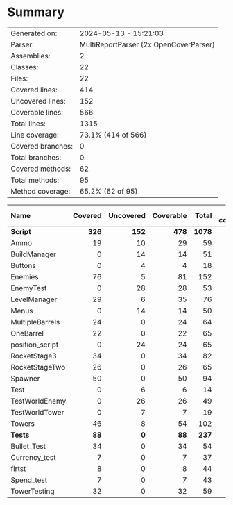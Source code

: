 ﻿# Summary
|||
|:---|:---|
| Generated on: | 2024-05-13 - 15:21:03 |
| Parser: | MultiReportParser (2x OpenCoverParser) |
| Assemblies: | 2 |
| Classes: | 22 |
| Files: | 22 |
| Covered lines: | 414 |
| Uncovered lines: | 152 |
| Coverable lines: | 566 |
| Total lines: | 1315 |
| Line coverage: | 73.1% (414 of 566) |
| Covered branches: | 0 |
| Total branches: | 0 |
| Covered methods: | 62 |
| Total methods: | 95 |
| Method coverage: | 65.2% (62 of 95) |

|**Name**|**Covered**|**Uncovered**|**Coverable**|**Total**|**Line coverage**|**Covered**|**Total**|**Branch coverage**|**Covered**|**Total**|**Method coverage**|
|:---|---:|---:|---:|---:|---:|---:|---:|---:|---:|---:|---:|
|**Script**|**326**|**152**|**478**|**1078**|**68.2%**|**0**|**0**|****|**53**|**86**|**61.6%**|
|Ammo|19|10|29|59|65.5%|0|0||1|2|50%|
|BuildManager|0|14|14|51|0%|0|0||0|6|0%|
|Buttons|0|4|4|18|0%|0|0||0|2|0%|
|Enemies|76|5|81|152|93.8%|0|0||8|8|100%|
|EnemyTest|0|28|28|53|0%|0|0||0|5|0%|
|LevelManager|29|6|35|76|82.8%|0|0||6|6|100%|
|Menus|0|14|14|50|0%|0|0||0|6|0%|
|MultipleBarrels|24|0|24|64|100%|0|0||3|3|100%|
|OneBarrel|22|0|22|65|100%|0|0||4|4|100%|
|position_script|0|24|24|65|0%|0|0||0|5|0%|
|RocketStage3|34|0|34|82|100%|0|0||3|3|100%|
|RocketStageTwo|26|0|26|65|100%|0|0||4|4|100%|
|Spawner|50|0|50|94|100%|0|0||10|10|100%|
|Test|0|6|6|14|0%|0|0||0|1|0%|
|TestWorldEnemy|0|26|26|49|0%|0|0||0|5|0%|
|TestWorldTower|0|7|7|19|0%|0|0||0|1|0%|
|Towers|46|8|54|102|85.1%|0|0||14|15|93.3%|
|**Tests**|**88**|**0**|**88**|**237**|**100%**|**0**|**0**|****|**9**|**9**|**100%**|
|Bullet_Test|34|0|34|54|100%|0|0||2|2|100%|
|Currency_test|7|0|7|37|100%|0|0||1|1|100%|
|firtst|8|0|8|44|100%|0|0||1|1|100%|
|Spend_test|7|0|7|43|100%|0|0||1|1|100%|
|TowerTesting|32|0|32|59|100%|0|0||4|4|100%|
